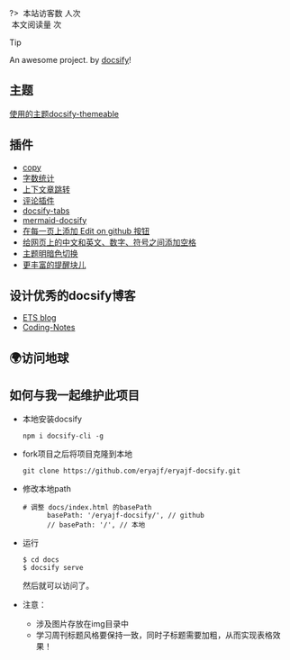 <link rel="stylesheet" href="https://cdn.jsdelivr.net/npm/font-awesome@4.7.0/css/font-awesome.min.css">
<script async src="https://cdn.jsdelivr.net/npm/busuanzi@2.3.0/bsz.pure.mini.min.js"></script>

?> <span id="busuanzi_container_site_uv"><img src="_media/visit.svg" data-origin="view.svg" alt data-no-zoom> 本站访客数 <span id="busuanzi_value_site_uv"><i class="fa fa-spinner fa-spin"></i></span> 人次</span><br><span id="busuanzi_container_page_pv"><img src="//notes.abelsu7.top/_media/view.svg" data-origin="view.svg" alt data-no-zoom> 本文阅读量 <span id="busuanzi_value_page_pv"><i class="fa fa-spinner fa-spin"></i></span> 次</span>

> [!TIP]
> An awesome project. by [docsify](https://docsify.js.org/#/)!

## 主题

[使用的主题docsify-themeable](https://github.com/jhildenbiddle/docsify-themeable)

## 插件

- [copy](https://github.com/jperasmus/docsify-copy-code)
- [字数统计](https://github.com/827652549/docsify-count)
- [上下文章跳转](https://github.com/imyelo/docsify-pagination)
- [评论插件](https://github.com/gitalk/gitalk)
- [docsify-tabs](https://github.com/jhildenbiddle/docsify-tabs)
- [mermaid-docsify](https://github.com/Leward/mermaid-docsify)
- [在每一页上添加 Edit on github 按钮](https://github.com/cyrilf/docsify-edit-link)
- [给网页上的中文和英文、数字、符号之间添加空格](https://github.com/sy-records/docsify-pangu)
- [主题明暗色切换](https://github.com/boopathikumar018/docsify-darklight-theme)
- [更丰富的提醒块儿](https://github.com/fzankl/docsify-plugin-flexible-alerts)
## 设计优秀的docsify博客

- [ETS blog](https://notebook.js.org/#/README)
- [Coding-Notes](https://notes.abelsu7.top/#/)

## 🌍访问地球

<script type="text/javascript" src="//rf.revolvermaps.com/0/0/6.js?i=5qc0gaizuzd&amp;m=0&amp;c=ff0000&amp;cr1=ffffff&amp;f=arial&amp;l=0" async="async"></script>

## 如何与我一起维护此项目

- 本地安装docsify

  ```
  npm i docsify-cli -g
  ```

- fork项目之后将项目克隆到本地

  ```
  git clone https://github.com/eryajf/eryajf-docsify.git
  ```

- 修改本地path

  ```
  # 调整 docs/index.html 的basePath
  		basePath: '/eryajf-docsify/', // github
        // basePath: '/', // 本地
  ```

- 运行

  ```
  $ cd docs
  $ docsify serve
  ```

  然后就可以访问了。

- 注意：

  - 涉及图片存放在img目录中
  - 学习周刊标题风格要保持一致，同时子标题需要加粗，从而实现表格效果！

